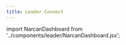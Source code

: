 ```yaml
---
title: Leader Connect
---
```


import NarcanDashboard from '../components/leader/NarcanDashboard.jsx';

<NarcanDashboard/>